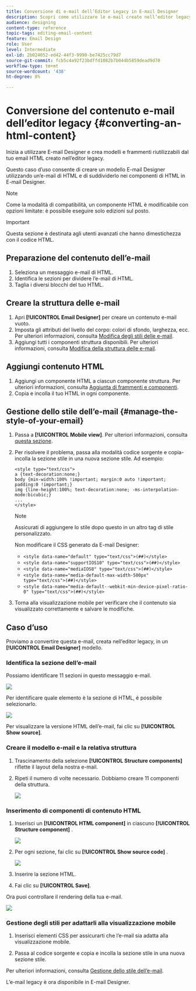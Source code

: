 ```yaml
---
title: Conversione di e-mail dell’Editor Legacy in E-mail Designer
description: Scopri come utilizzare le e-mail create nell’editor legacy e-mail per e-mail Designer.
audience: designing
content-type: reference
topic-tags: editing-email-content
feature: Email Design
role: User
level: Intermediate
exl-id: 2b024052-ed42-44f3-9990-be7425cc79d7
source-git-commit: fcb5c4a92f23bdffd1082b7b044b5859dead9d70
workflow-type: tm+mt
source-wordcount: '438'
ht-degree: 8%

---
```


# Conversione del contenuto e-mail dell’editor legacy {#converting-an-html-content}

Inizia a utilizzare E-mail Designer e crea modelli e frammenti riutilizzabili dal tuo email HTML creato nell’editor legacy.

Questo caso d’uso consente di creare un modello E-mail Designer utilizzando un’e-mail di HTML e di suddividerlo nei componenti di HTML in E-mail Designer.

>[!NOTE]
>
>Come la modalità di compatibilità, un componente HTML è modificabile con opzioni limitate: è possibile eseguire solo edizioni sul posto.

>[!IMPORTANT]
>
>Questa sezione è destinata agli utenti avanzati che hanno dimestichezza con il codice HTML.

## Preparazione del contenuto dell’e-mail

1. Seleziona un messaggio e-mail di HTML.
1. Identifica le sezioni per dividere l’e-mail di HTML.
1. Taglia i diversi blocchi del tuo HTML.

## Creare la struttura delle e-mail

1. Apri **[!UICONTROL Email Designer]**  per creare un contenuto e-mail vuoto.
1. Imposta gli attributi del livello del corpo: colori di sfondo, larghezza, ecc. Per ulteriori informazioni, consulta [Modifica degli stili delle e-mail](../../designing/using/styles.md).
1. Aggiungi tutti i componenti struttura disponibili. Per ulteriori informazioni, consulta [Modifica della struttura delle e-mail](../../designing/using/designing-from-scratch.md#defining-the-email-structure).

## Aggiungi contenuto HTML

1. Aggiungi un componente HTML a ciascun componente struttura. Per ulteriori informazioni, consulta [Aggiunta di frammenti e componenti](../../designing/using/designing-from-scratch.md#defining-the-email-structure).
1. Copia e incolla il tuo HTML in ogni componente.

## Gestione dello stile dell’e-mail {#manage-the-style-of-your-email}

1. Passa a **[!UICONTROL Mobile view]**. Per ulteriori informazioni, consulta [questa sezione](../../designing/using/plain-text-html-modes.md#switching-to-mobile-view).

1. Per risolvere il problema, passa alla modalità codice sorgente e copia-incolla la sezione stile in una nuova sezione stile. Ad esempio:

   ```
   <style type="text/css">
   a {text-decoration:none;}
   body {min-width:100% !important; margin:0 auto !important; padding:0 !important;}
   img {line-height:100%; text-decoration:none; -ms-interpolation-mode:bicubic;}
   ...
   </style>
   ```

   >[!NOTE]
   >
   >Assicurati di aggiungere lo stile dopo questo in un altro tag di stile personalizzato.
   >
   >Non modificare il CSS generato da E-mail Designer:
   >
   >* `<style data-name="default" type="text/css">(##)</style>`
   >* `<style data-name="supportIOS10" type="text/css">(##)</style>`
   >* `<style data-name="mediaIOS8" type="text/css">(##)</style>`
   >* `<style data-name="media-default-max-width-500px" type="text/css">(##)</style>`
   >* `<style data-name="media-default--webkit-min-device-pixel-ratio-0" type="text/css">(##)</style>`


1. Torna alla visualizzazione mobile per verificare che il contenuto sia visualizzato correttamente e salvare le modifiche.

## Caso d’uso

Proviamo a convertire questa e-mail, creata nell’editor legacy, in un **[!UICONTROL Email Designer]** modello.

### Identifica la sezione dell’e-mail

Possiamo identificare 11 sezioni in questo messaggio e-mail.

![](assets/html-dce-view-mail.png)

Per identificare quale elemento è la sezione di HTML, è possibile selezionarlo.

![](assets/breadcrumbs.png)

Per visualizzare la versione HTML dell’e-mail, fai clic su **[!UICONTROL Show source]**.

### Creare il modello e-mail e la relativa struttura

1. Trascinamento della selezione **[!UICONTROL Structure components]**  riflette il layout della nostra e-mail.

1. Ripeti il numero di volte necessario. Dobbiamo creare 11 componenti della struttura.

   ![](assets/structure-components-migration.png)

### Inserimento di componenti di contenuto HTML

1. Inserisci un **[!UICONTROL HTML component]**  in ciascuno **[!UICONTROL Structure component]** .

   ![](assets/html-components.png)

1. Per ogni sezione, fai clic su **[!UICONTROL Show source code]** .

   ![](assets/show-source-code.png)

1. Inserire la sezione HTML.

1. Fai clic su **[!UICONTROL Save]**.

Ora puoi controllare il rendering della tua e-mail.

![](assets/migrated-email-result.png)

### Gestione degli stili per adattarli alla visualizzazione mobile

1. Inserisci elementi CSS per assicurarti che l’e-mail sia adatta alla visualizzazione mobile.

1. Passa al codice sorgente e copia e incolla la sezione stile in una nuova sezione stile.

Per ulteriori informazioni, consulta [Gestione dello stile dell’e-mail](#manage-the-style-of-your-email).

L’e-mail legacy è ora disponibile in E-mail Designer.
